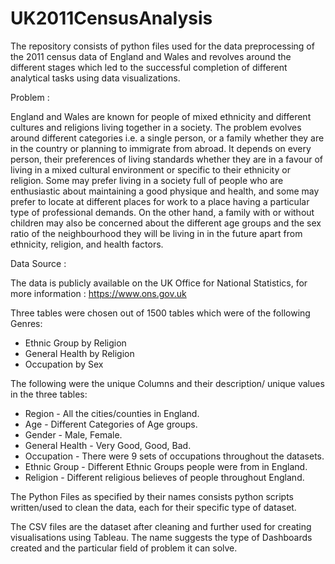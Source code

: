 # UK2011CensusAnalysis
The repository consists of python files used for the data preprocessing of the 2011 census data of England and Wales and revolves around the different stages which led to the successful completion of different analytical tasks using data visualizations.
	
Problem : 

England and Wales are known for people of mixed ethnicity and different cultures and religions living together in a society. The problem evolves around different categories i.e. a single person, or a family whether they are in the country or planning to immigrate from abroad. It depends on every person, their preferences of living standards whether they are in a favour of living in a mixed cultural environment or specific to their ethnicity or religion. Some may prefer living in a society full of people who are enthusiastic about maintaining a good physique and health, and some may prefer to locate at different places for work to a place having a particular type of professional demands. On the other hand, a family with or without children may also be concerned about the different age groups and the sex ratio of the neighbourhood they will be living in in the future apart from ethnicity, religion, and health factors. 

Data Source :

The data is publicly available on the UK Office for National Statistics, for more information : https://www.ons.gov.uk

Three tables were chosen out of 1500 tables which were of the following Genres:

 * Ethnic Group by Religion
 * General Health by Religion
 * Occupation by Sex

The following were the unique Columns and their description/ unique values in the three tables:

 * Region - All the cities/counties in England.
 * Age - Different Categories of Age groups.
 * Gender - Male, Female.
 * General Health - Very Good, Good, Bad.
 * Occupation - There were 9 sets of occupations throughout the datasets.
 * Ethnic Group - Different Ethnic Groups people were from in England.
 * Religion - Different religious believes of people throughout England.

The Python Files as specified by their names consists python scripts written/used to clean the data, each for their specific type of dataset. 

The CSV files are the dataset after cleaning and further used for creating visualisations using Tableau. The name suggests the type of Dashboards created and the particular field of problem it can solve. 
